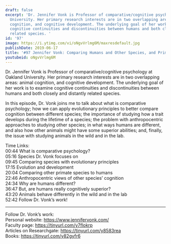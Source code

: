 ```yaml
---
draft: false
excerpt: 'Dr. Jennifer Vonk is Professor of comparative/cognitive psychology at Oakland
  University. Her primary research interests are in two overlapping areas: animal
  cognition, and cognitive development. The underlying goal of her work is to examine
  cognitive continuities and discontinuities between humans and both closely and distantly
  related species. '
id: '97'
image: https://i.ytimg.com/vi/oNgvVrlmg6M/maxresdefault.jpg
publishDate: 2019-06-17
title: '#97 Jennifer Vonk: Comparing Humans and Other Species, and Primate Cognition'
youtubeid: oNgvVrlmg6M
---
```

Dr. Jennifer Vonk is Professor of comparative/cognitive psychology at Oakland University. Her primary research interests are in two overlapping areas: animal cognition, and cognitive development. The underlying goal of her work is to examine cognitive continuities and discontinuities between humans and both closely and distantly related species. 

In this episode, Dr. Vonk joins me to talk about what is comparative psychology; how we can apply evolutionary principles to better compare cognition between different species; the importance of studying how a trait develops during the lifetime of a species; the problem with anthropocentric approaches to studying other species; in what ways humans are different, and also how other animals might have some superior abilities; and, finally, the issue with studying animals in the wild and in the lab.

Time Links:  
00:44  What is comparative psychology?  
05:16  Species Dr. Vonk focuses on               
09:45  Comparing species with evolutionary principles      
17:15  Evolution and development      
20:04  Comparing other primate species to humans      
22:46  Anthropocentric views of other species’ cognition           
24:34  Why are humans different?  
36:47  But, are humans really cognitively superior?      
43:20  Animals behave differently in the wild and in the lab  
52:42  Follow Dr. Vonk’s work!

---

Follow Dr. Vonk’s work:  
Personal website: https://www.jennifervonk.com/   
Faculty page: https://tinyurl.com/y7flokrp  
Articles on Researchgate: https://tinyurl.com/y8583rea  
Books: https://tinyurl.com/y82gyfr6
